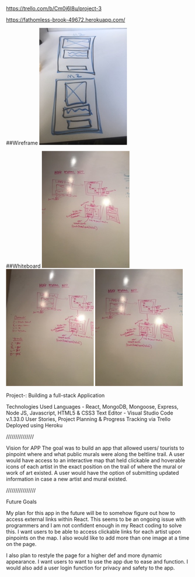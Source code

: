 <!-- Link to trello Board -->
https://trello.com/b/Cm0j6I8u/project-3

<!-- Link to Heroku  -->
https://fathomless-brook-49672.herokuapp.com/

##Wireframe
![Image](public/images/IMG_9410.JPG)

##Whiteboard
![Image](public/images/IMG_9338.JPG)
![Image](public/images/IMG_9339.JPG)
![Image](public/images/IMG_9340.JPG)


Project-: Building a full-stack Application

Technologies Used
Languages - React, MongoDB, Mongoose, Express, Node JS, Javascript, HTML5 & CSS3
Text Editor - Visual Studio Code v.1.33.0
User Stories, Project Planning & Progress Tracking via Trello
Deployed using Heroku

///////////////

Vision for APP
The goal was to build an app that allowed users/ tourists to pinpoint where and what public murals were along the beltline trail. A user would have access to an interactive map that held clickable and hoverable icons of each artist in the exact position on the trail of where the mural or work of art existed. A user would have the option of submitting updated information in case a new artist and mural existed.

////////////////

Future Goals

My plan for this app in the future will be to somehow figure out how to access external links within React. This seems to be an ongoing issue with programmers and I am not confident enough in my React coding to solve this. I want users to be able to access clickable links for each artist upon pinpoints on the map. I also would like to add more than one image at a time on the page. 

I also plan to restyle the page for a higher def and more dynamic appearance. I want users to want to use the app due to ease and function. I would also add a user login function for privacy and safety to the app. 

